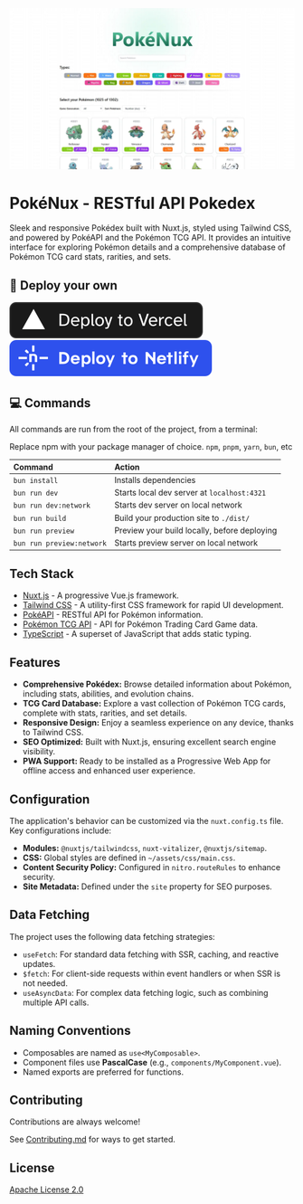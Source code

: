 ![PokéNux](/public/sitemap.webp)

# PokéNux - RESTful API Pokedex

Sleek and responsive Pokédex built with Nuxt.js, styled using Tailwind CSS, and powered by PokéAPI and the Pokémon TCG API. It provides an intuitive interface for exploring Pokémon details and a comprehensive database of Pokémon TCG card stats, rarities, and sets.

## 🚀 Deploy your own

[![Deploy with Vercel](_deploy_vercel.svg)](https://vercel.com/new/clone?repository-url=https://github.com/KurutoDenzeru/PokéNux)  [![Deploy with Netlify](_deploy_netlify.svg)](https://app.netlify.com/start/deploy?repository=https://github.com/KurutoDenzeru/PokéNux)

## 💻 Commands

All commands are run from the root of the project, from a terminal:

Replace npm with your package manager of choice. `npm`, `pnpm`, `yarn`, `bun`, etc

| Command                   | Action                                       |
| :------------------------ | :------------------------------------------- |
| `bun install`             | Installs dependencies                        |
| `bun run dev`             | Starts local dev server at `localhost:4321`  |
| `bun run dev:network`     | Starts dev server on local network           |
| `bun run build`           | Build your production site to `./dist/`      |
| `bun run preview`         | Preview your build locally, before deploying |
| `bun run preview:network` | Starts preview server on local network       |

## Tech Stack

- [Nuxt.js](https://nuxt.com/) - A progressive Vue.js framework.
- [Tailwind CSS](https://tailwindcss.com/) - A utility-first CSS framework for rapid UI development.
- [PokéAPI](https://pokeapi.co/) - RESTful API for Pokémon information.
- [Pokémon TCG API](https://pokemontcg.io/) - API for Pokémon Trading Card Game data.
- [TypeScript](https://www.typescriptlang.org/) - A superset of JavaScript that adds static typing.

## Features

- **Comprehensive Pokédex:** Browse detailed information about Pokémon, including stats, abilities, and evolution chains.
- **TCG Card Database:** Explore a vast collection of Pokémon TCG cards, complete with stats, rarities, and set details.
- **Responsive Design:** Enjoy a seamless experience on any device, thanks to Tailwind CSS.
- **SEO Optimized:** Built with Nuxt.js, ensuring excellent search engine visibility.
- **PWA Support:** Ready to be installed as a Progressive Web App for offline access and enhanced user experience.

## Configuration

The application's behavior can be customized via the `nuxt.config.ts` file. Key configurations include:

- **Modules:** `@nuxtjs/tailwindcss`, `nuxt-vitalizer`, `@nuxtjs/sitemap`.
- **CSS:** Global styles are defined in `~/assets/css/main.css`.
- **Content Security Policy:** Configured in `nitro.routeRules` to enhance security.
- **Site Metadata:** Defined under the `site` property for SEO purposes.

## Data Fetching

The project uses the following data fetching strategies:

- `useFetch`: For standard data fetching with SSR, caching, and reactive updates.
- `$fetch`: For client-side requests within event handlers or when SSR is not needed.
- `useAsyncData`: For complex data fetching logic, such as combining multiple API calls.

## Naming Conventions

- Composables are named as `use<MyComposable>`.
- Component files use **PascalCase** (e.g., `components/MyComponent.vue`).
- Named exports are preferred for functions.

## Contributing

Contributions are always welcome!

See [Contributing.md](Contributing.md) for ways to get started.

## License

[Apache License 2.0](LICENSE)
